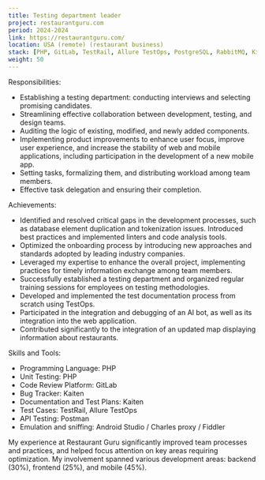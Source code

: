 ```yaml
---
title: Testing department leader
project: restaurantguru.com
period: 2024-2024
link: https://restaurantguru.com/
location: USA (remote) (restaurant business)
stack: [PHP, GitLab, TestRail, Allure TestOps, PostgreSQL, RabbitMQ, Kibana/Grafana]
weight: 50
---
```


Responsibilities:

- Establishing a testing department: conducting interviews and selecting promising candidates.
- Streamlining effective collaboration between development, testing, and design teams.
- Auditing the logic of existing, modified, and newly added components.
- Implementing product improvements to enhance user focus, improve user experience, and increase the stability of web and mobile applications, including participation in the development of a new mobile app.
- Setting tasks, formalizing them, and distributing workload among team members.
- Effective task delegation and ensuring their completion.

Achievements:

- Identified and resolved critical gaps in the development processes, such as database element duplication and tokenization issues. Introduced best practices and implemented linters and code analysis tools.
- Optimized the onboarding process by introducing new approaches and standards adopted by leading industry companies.
- Leveraged my expertise to enhance the overall project, implementing practices for timely information exchange among team members.
- Successfully established a testing department and organized regular training sessions for employees on testing methodologies.
- Developed and implemented the test documentation process from scratch using TestOps.
- Participated in the integration and debugging of an AI bot, as well as its integration into the web application.
- Contributed significantly to the integration of an updated map displaying information about restaurants.

Skills and Tools:

- Programming Language: PHP
- Unit Testing: PHP
- Code Review Platform: GitLab
- Bug Tracker: Kaiten
- Documentation and Test Plans: Kaiten
- Test Cases: TestRail, Allure TestOps
- API Testing: Postman
- Emulation and sniffing: Android Studio / Charles proxy / Fiddler

My experience at Restaurant Guru significantly improved team processes and practices, and helped focus attention on key areas requiring optimization. My involvement spanned various development areas: 
backend (30%), frontend (25%), and mobile (45%).